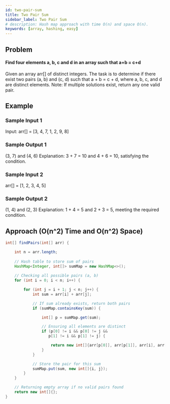 ```yaml
---
id: two-pair-sum
title: Two Pair Sum
sidebar_label: Two Pair Sum
# description: Hash map approach with time O(n) and space O(n).
keywords: [array, hashing, easy]
---
```



## Problem
#### Find four elements a, b, c and d in an array such that a+b = c+d
Given an array arr[] of distinct integers. The task is to determine if there exist two pairs (a, b) and (c, d) such that a + b = c + d, where a, b, c, and d are distinct elements. 
Note: If multiple solutions exist, return any one valid pair.

## Example
### Sample Input 1
Input: arr[] = [3, 4, 7, 1, 2, 9, 8]

### Sample Output 1
(3, 7) and (4, 6)
Explanation: 3 + 7 = 10 and 4 + 6 = 10, satisfying the condition.


### Sample Input 2
arr[] = [1, 2, 3, 4, 5]

### Sample Output 2
(1, 4) and (2, 3)
Explanation: 1 + 4 = 5 and 2 + 3 = 5, meeting the required condition.


## Approach (O(n^2) Time and O(n^2) Space)
```java title="Java"
int[] findPairs(int[] arr) {

    int n = arr.length;
        
    // Hash table to store sum of pairs
    HashMap<Integer, int[]> sumMap = new HashMap<>();
        
    // Checking all possible pairs (a, b)
    for (int i = 0; i < n; i++) {

        for (int j = i + 1; j < n; j++) {
            int sum = arr[i] + arr[j];

            // If sum already exists, return both pairs
            if (sumMap.containsKey(sum)) {

                int[] p = sumMap.get(sum);

                // Ensuring all elements are distinct
                if (p[0] != i && p[0] != j && 
                   p[1] != i && p[1] != j) {

                    return new int[]{arr[p[0]], arr[p[1]], arr[i], arr[j]};
                }
            }

            // Store the pair for this sum
            sumMap.put(sum, new int[]{i, j});
        }
    }

    // Returning empty array if no valid pairs found
    return new int[]{};
}